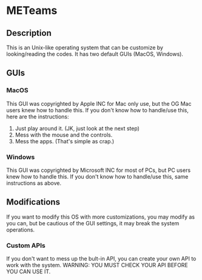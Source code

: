 # METeams
## Description
This is an Unix-like operating system that can be customize by looking/reading the codes. It has two default GUIs (MacOS, Windows).
## GUIs
### MacOS
This GUI was copyrighted by Apple INC for Mac only use, but the OG Mac users knew how to handle this. If you don't know how to handle/use this, here are the instructions:
1. Just play around it. (JK, just look at the next step)
2. Mess with the mouse and the controls.
3. Mess the apps. (That's simple as crap.)
### Windows
This GUI was copyrighted by Microsoft INC for most of PCs, but PC users knew how to handle this. If you don't know how to handle/use this, same instructions as above.
## Modifications
If you want to modify this OS with more customizations, you may modify as you can, but be cautious of the GUI settings, it may break the system operations.
### Custom APIs
If you don't want to mess up the bult-in API, you can create your own API to work with the system. WARNING: YOU MUST CHECK YOUR API BEFORE YOU CAN USE IT.